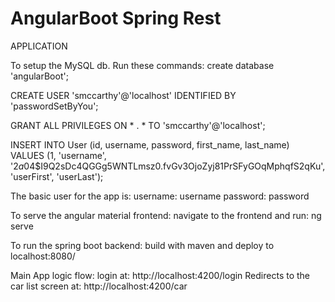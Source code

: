 # AngularBoot Spring Rest 
APPLICATION

To setup the MySQL db. Run these commands:
create database 'angularBoot';

CREATE USER 'smccarthy'@'localhost' IDENTIFIED BY 'passwordSetByYou';

GRANT ALL PRIVILEGES ON * . * TO 'smccarthy'@'localhost';

INSERT INTO User (id, username, password, first_name, last_name) VALUES (1, 'username', '$2a$04$I9Q2sDc4QGGg5WNTLmsz0.fvGv3OjoZyj81PrSFyGOqMphqfS2qKu', 'userFirst', 'userLast');

The basic user for the app is:
username: username
password: password

To serve the angular material frontend: navigate to the frontend and run: ng serve

To run the spring boot backend: build with maven and deploy to localhost:8080/

Main App logic flow:
login at: 
http://localhost:4200/login
Redirects to the car list screen at:
http://localhost:4200/car


